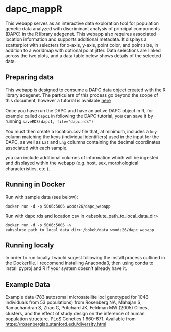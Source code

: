 dapc_mappR
===========
This webapp serves as an interactive data exploration tool for population genetic data analyzed with discriminant analysis of principal components (DAPC) in the R library adegenet. This webapp also requires associated location information and supports additional metadata. It displays a scatterplot with selecters for x-axis, y-axis, point color, and point size, in addition to a worldmap with optional point jitter. Data selections are linked across the two plots, and a data table below shows details of the selected data.

Preparing data
---------------
This webapp is designed to consume a DAPC data object created with the R library adegenet. The particulars of this process go beyond the scope of this document, however a tutorial is available [here](adegenet.r-forge.r-project.org/files/tutorial-dapc.pdf)

Once you have run the DAPC and have an active DAPC object in R, for example called `dapc1` in following the DAPC tutorial, you can save it by running `saveRDS(dapc1, file="dapc.rds")`

You must then create a location.csv file that, at minimum, includes a `key` column matching the keys (individual identifiers) used in the input for the DAPC, as well as `Lat` and `Lng` columns containing the decimal coordinates associated with each sample.

you can include additional columns of information which will be ingested and displayed within the webapp (e.g. host, sex, morphological characteristics, etc.).

Running in Docker
----------------
Run with sample data (see below):
```
docker run -d -p 5006:5006 woods26/dapc_webapp
```

Run with dapc.rds and location.csv in <absolute_path_to_local_data_dir>
```
docker run -d -p 5006:5006 -v <absolute_path_to_local_data_dir>:/bokeh/data woods26/dapc_webapp
```


Running localy
--------------
In order to run locally I would sugest following the install process outlined in the Dockerfile. I reccomend installing Anaconda3, then using conda to install pyproj and R if your system doesn't already have it.


Example Data
------------
Example data (783 autosomal microsatellite loci genotyped for 1048 individuals from 53 populations) from 
Rosenberg NA, Mahajan S, Ramachandran S, Zhao C, Pritchard JK, Feldman MW (2005) Clines, clusters, and the effect of study design on the inference of human population structure. PLoS Genetics 1:660-671.
Available from <https://rosenberglab.stanford.edu/diversity.html>

